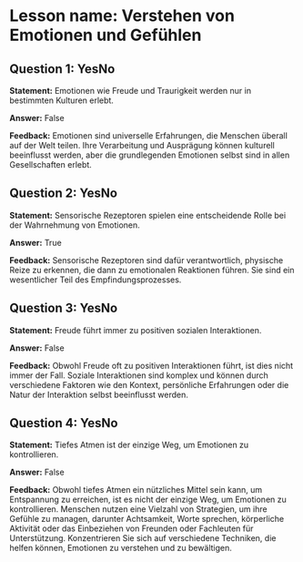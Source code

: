 # Lesson name: Verstehen von Emotionen und Gefühlen

## Question 1: YesNo

**Statement:** Emotionen wie Freude und Traurigkeit werden nur in bestimmten Kulturen erlebt.

**Answer:** False

**Feedback:**
Emotionen sind universelle Erfahrungen, die Menschen überall auf der Welt teilen. Ihre Verarbeitung und Ausprägung können kulturell beeinflusst werden, aber die grundlegenden Emotionen selbst sind in allen Gesellschaften erlebt.


## Question 2: YesNo

**Statement:** Sensorische Rezeptoren spielen eine entscheidende Rolle bei der Wahrnehmung von Emotionen.

**Answer:** True

**Feedback:**
Sensorische Rezeptoren sind dafür verantwortlich, physische Reize zu erkennen, die dann zu emotionalen Reaktionen führen. Sie sind ein wesentlicher Teil des Empfindungsprozesses.


## Question 3: YesNo

**Statement:** Freude führt immer zu positiven sozialen Interaktionen.

**Answer:** False

**Feedback:**
Obwohl Freude oft zu positiven Interaktionen führt, ist dies nicht immer der Fall. Soziale Interaktionen sind komplex und können durch verschiedene Faktoren wie den Kontext, persönliche Erfahrungen oder die Natur der Interaktion selbst beeinflusst werden.


## Question 4: YesNo

**Statement:** Tiefes Atmen ist der einzige Weg, um Emotionen zu kontrollieren.

**Answer:** False

**Feedback:**
Obwohl tiefes Atmen ein nützliches Mittel sein kann, um Entspannung zu erreichen, ist es nicht der einzige Weg, um Emotionen zu kontrollieren. Menschen nutzen eine Vielzahl von Strategien, um ihre Gefühle zu managen, darunter Achtsamkeit, Worte sprechen, körperliche Aktivität oder das Einbeziehen von Freunden oder Fachleuten für Unterstützung. Konzentrieren Sie sich auf verschiedene Techniken, die helfen können, Emotionen zu verstehen und zu bewältigen.

